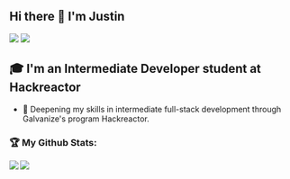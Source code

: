 ## Hi there 👋 I'm Justin
<div>
<img src="https://visitor-badge.laobi.icu/badge?page_id=justcord10.justcord10"/> <span><img src="https://img.shields.io/github/followers/justcord10?label=Followers&logo=Github"/></span>
</div>

## 🎓 I'm an Intermediate Developer student at Hackreactor

- 🌿 Deepening my skills in intermediate full-stack development through Galvanize's program Hackreactor.
<!-- - 🤝 Eager to collaborate on diverse projects with fellow enthusiasts.
- 🗨️ Feel free to inquire about any topic. -->

<!-- ## ✉ Find me on:
<br />
<p align="left">
 <a href="https://www.linkedin.com/in/lucas-larson-6a4bb799" target="_blank" rel="noopener noreferrer">
  <img src='https://img.shields.io/badge/LinkedIn-0077B5?style=for-the-badge&logo=linkedin&logoColor=white' align='left' />
 </a>
 <a href="mailto:lucas.m.larson2@gmail.com">
  <img src='https://img.shields.io/badge/Gmail-D14836?style=for-the-badge&logo=gmail&logoColor=white' align='left' />
 </a>
</p>
<br /> -->

<!-- ## 🧰 Languages and Tools:
<br />
<p align="left">
  <a href="https://skillicons.dev">
    <img src="https://skillicons.dev/icons?i=js,html,css,jquery,react,bootstrap,express,babel,jest,vscode,bash,git,github,blender,ai,linux,aws,mongodb,mysql,nextjs,nodejs,postgres,postman,regex,replit,supabase,sequelize,webpack" />
  </a>
</p> -->

<h3>🏆 My Github Stats:</h3>

<div>
<a href="https://github-readme-stats.vercel.app/api?username=justcord10&theme=tokyonight">
  <img  align="left" src="https://github-readme-stats.vercel.app/api?username=justcord10&count_private=true&show_icons=true&theme=tokyonight" />
</a>
<a href="https://github-readme-stats.vercel.app/api/top-langs/?username=justcord10&hide=php&theme=tokyonight">
  <img align="left" src="https://github-readme-stats.vercel.app/api/top-langs/?username=justcord10&hide=php&theme=tokyonight" />
</a>
</div>
<!--
**justcord10/justcord10** is a ✨ _special_ ✨ repository because its `README.md` (this file) appears on your GitHub profile.

Here are some ideas to get you started:

- 🔭 I’m currently working on ...
- 🌱 I’m currently learning ...
- 👯 I’m looking to collaborate on ...
- 🤔 I’m looking for help with ...
- 💬 Ask me about ...
- 📫 How to reach me: ...
- 😄 Pronouns: ...
- ⚡ Fun fact: ...
-->
